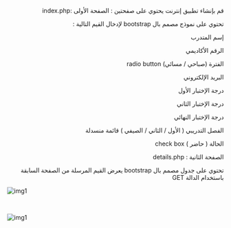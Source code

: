 <div dir="rtl">

قم بإنشاء تطبيق إنترنت يحتوي على  صفحتين :
الصفحة اﻷولى :index.php 

تحتوي على نموذج مصمم بال bootstrap  لإدخال القيم التالية :

إسم المتدرب

الرقم اﻷكاديمي

الفترة (صباحي / مسائي)  radio button

البريد اﻹلكتروني

درجة الإختبار اﻷول

درجة اﻹختبار الثاني

درجة اﻹختبار النهائي

الفصل التدريبي ( اﻷول / الثاني / الصيفي ) قائمة منسدلة

الحالة ( حاضر ) check box



الصفحة الثانية : details.php

تحتوي على جدول مصمم بال bootstrap   يعرض القيم المرسلة من الصفحة السابقة باستخدام الدالة GET

</div>


![img1](https://raw.githubusercontent.com/W2AlharbiMe/advanced-web-development-course/master/homeworks/h2/repo-images/img1.png)

<br>

![img1](https://raw.githubusercontent.com/W2AlharbiMe/advanced-web-development-course/master/homeworks/h2/repo-images/img2.png)
